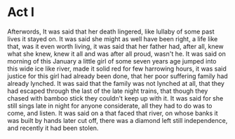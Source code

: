 # Act I



Afterwords, It was said that her death lingered, like lullaby of some past lives it stayed on. It was said she might as well have been right, a life like that, was it even worth living, it was said that her father had, after all, knew what she knew, knew it all and was after all proud, wasn't he. It was said on morning of this January a little girl of some seven years age jumped into this wide ice like river, made it solid red for few harrowing hours, it was said justice for this girl had already been done, that her poor suffering family had already lynched. It was said that the family was not lynched at all, that they had escaped through the last of the late night trains, that though they chased with bamboo stick they couldn't keep up with it. It was said for she still sings late in night for anyone considerate, all they had to do was to come, and listen. It was said on a that faced that river, on whose banks it was built by hands later cut off, there was a diamond left still independence, and recently it had been stolen. 
